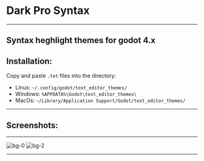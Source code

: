 # Dark Pro Syntax
--------------------------------------
Syntax heghlight themes for godot 4.x
--------------------------------------

## Installation:

Copy and paste `.tet` files into the directory:

- Linux: `~/.config/godot/text_editor_themes/`
- Windows: `%APPDATA%\Godot\text_editor_themes\`
- MacOs: `~/Library/Application Support/Godot/text_editor_themes/`
--------------------------------------
## Screenshots:
--------------------------------------

![bg-0](https://github.com/broken-kernel/godot-dark-pro-syntax-highlight/assets/73777890/fabb85e7-357f-4141-899a-f23456833a46)
![bg-2](https://github.com/broken-kernel/godot-dark-pro-syntax-highlight/assets/73777890/c6e93fb6-c585-462f-9100-7875bc4ba79f)

---------------------------------------
